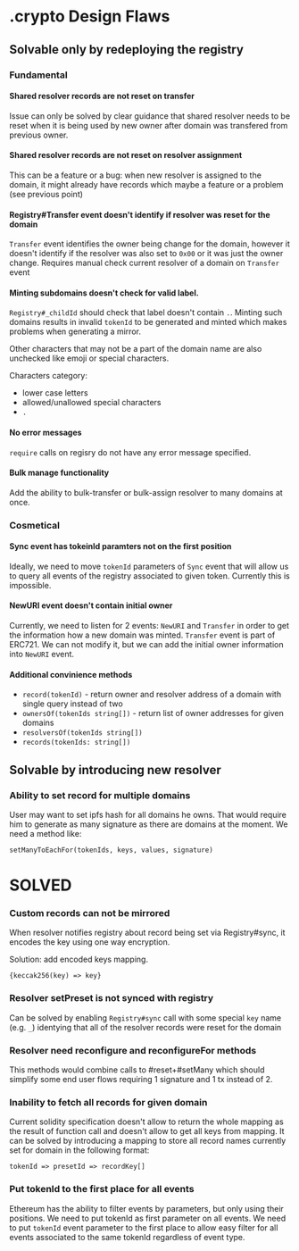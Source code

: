 # .crypto Design Flaws

## Solvable only by redeploying the registry

### Fundamental

#### Shared resolver records are not reset on transfer

Issue can only be solved by clear guidance that shared resolver needs to be reset when it is being used by new owner after domain was transfered from previous owner.

#### Shared resolver records are not reset on resolver assignment

This can be a feature or a bug: when new resolver is assigned to the domain, it might already have records which maybe a feature or a problem (see previous point)


#### Registry#Transfer event doesn't identify if resolver was reset for the domain

`Transfer` event identifies the owner being change for the domain, however it doesn't identify if the resolver was also set to `0x00` or it was just the owner change. Requires manual check current resolver of a domain on `Transfer` event


#### Minting subdomains doesn't check for valid label.

`Registry#_childId` should check that label doesn't contain `.`. Minting such domains results in invalid `tokenId` to be generated and minted which makes problems when generating a mirror.

Other characters that may not be a part of the domain name are also unchecked like emoji or special characters.

Characters category:

* lower case letters
* allowed/unallowed special characters
* `.`

#### No error messages

`require` calls on regisry do not have any error message specified.

#### Bulk manage functionality

Add the ability to bulk-transfer or bulk-assign resolver to many domains at once.


### Cosmetical

#### Sync event has tokeinId paramters not on the first position

Ideally, we need to move `tokenId` parameters of `Sync` event that will allow us to query all events of the registry associated to given token. Currently this is impossible.

#### NewURI event doesn't contain initial owner

Currently, we need to listen for 2 events: `NewURI` and `Transfer` in order to get the information how a new domain was minted.
`Transfer` event is part of ERC721. We can not modify it, but we can add the initial owner information into `NewURI` event.

#### Additional convinience methods

* `record(tokenId)` - return owner and resolver address of a domain with single query instead of two
* `ownersOf(tokenIds string[])` - return list of owner addresses for given domains
* `resolversOf(tokenIds string[])`
* `records(tokenIds: string[])`


## Solvable by introducing new resolver

### Ability to set record for multiple domains

User may want to set ipfs hash for all domains he owns.
That would require him to generate as many signature as there are domains at the moment.
We need a method like:

```
setManyToEachFor(tokenIds, keys, values, signature)
```

# SOLVED

### Custom records can not be mirrored

When resolver notifies registry about record being set via Registry#sync, it encodes the key using one way encryption.

Solution: add encoded keys mapping.

```
{keccak256(key) => key}
```

### Resolver setPreset is not synced with registry


Can be solved by enabling `Registry#sync` call with some special `key` name (e.g. `_`) identying that all of the resolver records were reset for the domain

### Resolver need reconfigure and reconfigureFor methods

This methods would combine calls to #reset+#setMany which should simplify some end user flows requiring 1 signature and 1 tx instead of 2.


### Inability to fetch all records for given domain

Current solidity specification doesn't allow to return the whole mapping as the result of function call and doesn't allow to get all keys from mapping. It can be solved by introducing a mapping to store all record names currently set for domain in the following format:

```
tokenId => presetId => recordKey[]
```

### Put tokenId to the first place for all events

Ethereum has the ability to filter events by parameters, but only using their positions. We need to put tokenId as first parameter on all events. We need to put `tokenId` event parameter to the first place to allow easy filter for all events associated to the same tokenId regardless of event type.

